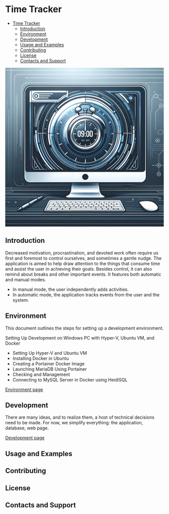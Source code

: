 ﻿# Time Tracker

- [Time Tracker](#time-tracker)
  - [Introduction](#introduction)
  - [Environment](#environment)
  - [Development](#development)
  - [Usage and Examples](#usage-and-examples)
  - [Contributing](#contributing)
  - [License](#license)
  - [Contacts and Support](#contacts-and-support)

![Alt text](md/img/timeTracker.png)

## Introduction
Decreased motivation, procrastination, and devoted work often require us first and foremost to control ourselves, and sometimes a gentle nudge. The application is aimed to help draw attention to the things that consume time and assist the user in achieving their goals. Besides control, it can also remind about breaks and other important events. It features both automatic and manual modes.
- In manual mode, the user independently adds activities.
- In automatic mode, the application tracks events from the user and the system.

## Environment
This document outlines the steps for setting up a development environment.

Setting Up Development on Windows PC with Hyper-V, Ubuntu VM, and Docker
  - Setting Up Hyper-V and Ubuntu VM
  - Installing Docker in Ubuntu
  - Creating a Portainer Docker Image
  - Launching MariaDB Using Portainer
  - Checking and Management
  - Connecting to MySQL Server in Docker using HeidiSQL

 <!--
 - MariaDb server,
 - RabbitMQ,
 - Blazor web page,
 - Windows interceptor
   - WPF,
   - Windows service -->

[Environment page](md/environment/environment.md)

## Development
There are many ideas, and to realize them, a host of technical decisions need to be made. For now, we simplify everything: the application, database, web page.

[Development page](md/development/development.md)

## Usage and Examples

## Contributing

## License

## Contacts and Support